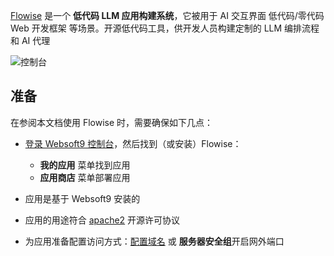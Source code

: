 [Flowise](https://flowiseai.com/) 是一个 **低代码 LLM 应用构建系统**，它被用于 AI 交互界面 低代码/零代码 Web 开发框架  等场景。开源低代码工具，供开发人员构建定制的 LLM 编排流程和 AI 代理


![控制台](https://libs.websoft9.com/Websoft9/DocsPicture/zh/flowise/flowise-gui-websoft9.png)


## 准备

在参阅本文档使用 Flowise 时，需要确保如下几点：

- [登录 Websoft9 控制台](./login-console)，然后找到（或安装）Flowise：
  - **我的应用** 菜单找到应用 
  - **应用商店** 菜单部署应用

- 应用是基于 Websoft9 安装的


- 应用的用途符合 [apache2](https://opensource.org/licenses/Apache-2.0) 开源许可协议


- 为应用准备配置访问方式：[配置域名](./domain-set) 或 **服务器安全组**开启网外端口
